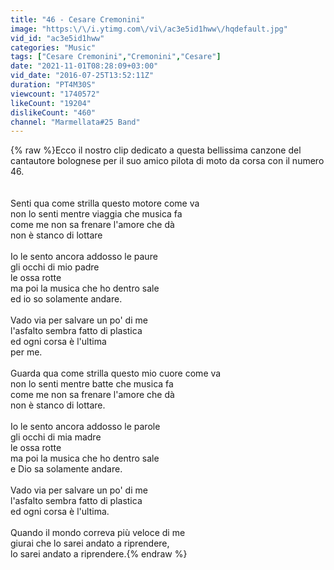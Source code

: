 ```yaml
---
title: "46 - Cesare Cremonini"
image: "https:\/\/i.ytimg.com\/vi\/ac3e5id1hww\/hqdefault.jpg"
vid_id: "ac3e5id1hww"
categories: "Music"
tags: ["Cesare Cremonini","Cremonini","Cesare"]
date: "2021-11-01T08:28:09+03:00"
vid_date: "2016-07-25T13:52:11Z"
duration: "PT4M30S"
viewcount: "1740572"
likeCount: "19204"
dislikeCount: "460"
channel: "Marmellata#25 Band"
---
```

{% raw %}Ecco il nostro clip dedicato a questa bellissima canzone del cantautore bolognese per il suo amico pilota di moto da corsa con il numero 46.<br /><br /><br />Senti qua come strilla questo motore come va<br />non lo senti mentre viaggia che musica fa<br />come me non sa frenare l'amore che dà<br />non è stanco di lottare<br /><br />Io le sento ancora addosso le paure<br />gli occhi di mio padre<br />le ossa rotte<br />ma poi la musica che ho dentro sale<br />ed io so solamente andare.<br /><br />Vado via per salvare un po' di me<br />l'asfalto sembra fatto di plastica<br />ed ogni corsa è l'ultima<br />per me.<br /><br />Guarda qua come strilla questo mio cuore come va<br />non lo senti mentre batte che musica fa<br />come me non sa frenare l'amore che dà<br />non è stanco di lottare.<br /><br />Io le sento ancora addosso le parole<br />gli occhi di mia madre<br />le ossa rotte<br />ma poi la musica che ho dentro sale<br />e Dio sa solamente andare.<br /><br />Vado via per salvare un po' di me<br />l'asfalto sembra fatto di plastica<br />ed ogni corsa è l'ultima.<br /><br />Quando il mondo correva più veloce di me<br />giurai che lo sarei andato a riprendere,<br />lo sarei andato a riprendere.{% endraw %}

